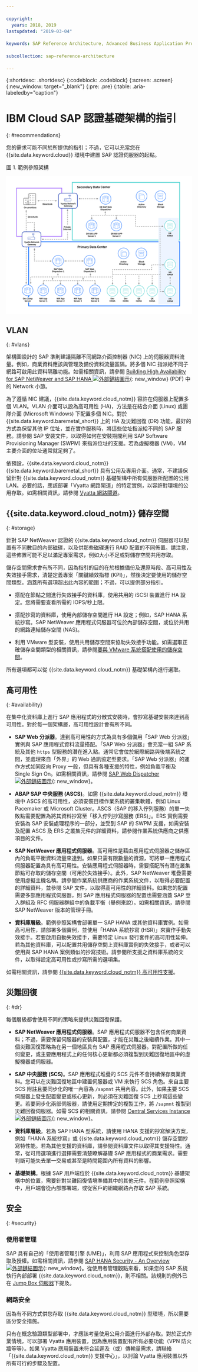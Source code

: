 ```yaml
---

copyright:
  years: 2018, 2019
lastupdated: "2019-03-04"

keywords: SAP Reference Architecture, Advanced Business Application Programming, ABAP, ABAP SAP Central Services, ASCS, SAP Central Services, SAP Software Provisioning Manager, SWPM, HANA System Replication, HSR, User Management Engine, UME, VLAN, SAP Web Dispatcher, SAP NetWeaver application servers, application servers, database, instance, load balancing, SAP logon groups, RFC server groups, high availability, highly available, HA, disaster recovery, DR, cluster software, Linux Pacemaker, virtual hostname

subcollection: sap-reference-architecture

---
```


{:shortdesc: .shortdesc}
{:codeblock: .codeblock}
{:screen: .screen}
{:new_window: target="_blank"}
{:pre: .pre}
{:table: .aria-labeledby="caption"}

# IBM Cloud SAP 認證基礎架構的指引
{: #recommendations}

您的需求可能不同於所提供的指引；不過，它可以充當您在 {{site.data.keyword.cloud}} 環境中建置 SAP 認證伺服器的起點。

圖 1. 範例參照架構

![圖 1. 範例參照架構](/images/SAP-optimization-ref-architecture-20180527.png "範例參照架構")

## VLAN
{: #vlans}

架構圖設計的 SAP 準則建議隔離不同網路介面控制器 (NIC) 上的伺服器資料流量。例如，商業資料應該與管理及備份資料流量區隔。將多個 NIC 指派給不同子網路可啟用此資料隔離功能。如需相關資訊，請參閱 [Building High Availability for SAP NetWeaver and SAP HANA ![外部鏈結圖示](../../icons/launch-glyph.svg "外部鏈結圖示")](https://support.sap.com/content/dam/SAAP/SAP_Activate/AGS_70.pdf){: new_window} (PDF) 中的 Network 小節。

為了遵循 NIC 建議，{{site.data.keyword.cloud_notm}} 容許在伺服器上配置多個 VLAN。VLAN 介面可以設為高可用性 (HA)，方法是在結合介面 (Linux) 或團隊介面 (Microsoft Windows) 下配置多個 NIC。對於 {{site.data.keyword.baremetal_short}} 上的 HA 及災難回復 (DR) 功能，最好的方式為保留其他 IP 位址，並在實作服務時，將這些位址指派給不同的 SAP 服務。請參閱 SAP 安裝文件，以取得如何在安裝期間利用 SAP Software Provisioning Manager (SWPM) 來指派位址的支援。若為虛擬機器 (VM)，VM 主要介面的位址通常就足夠了。

依預設，{{site.data.keyword.cloud_notm}} {{site.data.keyword.baremetal_short}} 具有公用及專用介面。通常，不建議保留針對 {{site.data.keyword.cloud_notm}} 基礎架構中所有伺服器所配置的公用 LAN。必要的話，應該部署「Vyatta 網路閘道」的特定實例，以容許對環境的公用存取。如需相關資訊，請參閱 [Vyatta 網路閘道](/docs/infrastructure/sap-reference-architecture?topic=sap-reference-architecture-vyatta#vyatta)。

## {{site.data.keyword.cloud_notm}} 儲存空間
{: #storage}

針對 SAP NetWeaver 認證的 {{site.data.keyword.cloud_notm}} 伺服器可以配置有不同數目的內部磁碟，以及供那些磁碟進行 RAID 配置的不同佈置。請注意，這些佈置可能不足以滿足專案需求，例如大小不足或對儲存空間共用存取。

儲存空間需求會有所不同，因為指引的目的在於根據備份及還原時段、高可用性及失效接手需求，清楚定義專案「關鍵績效指標 (KPI)」，然後決定要使用的儲存空間類型。涵蓋所有選項超出此內容的範圍；不過，可以提供部分指引。

  * 搭配在節點之間進行失效接手的資料庫，使用共用的 iSCSI 裝置進行 HA 設定。您將需要查看所需的 IOPS/秒上限。

  * 搭配抄寫的資料庫，使用內部儲存空間進行 HA 設定；例如，SAP HANA 系統抄寫。SAP NetWeaver 應用程式伺服器可位於內部儲存空間，或位於共用的網路連結儲存空間 (NAS)。

  * 利用 VMware 型安裝，使用共用儲存空間來協助失效接手功能。如需選取正確儲存空間類型的相關資訊，請參閱[要與 VMware 系統搭配使用的儲存空間](/docs/infrastructure/vmware?topic=VMware-storage-to-use-with-vmware-systems#storage-to-use-with-vmware-systems)。

所有選項都可以從 {{site.data.keyword.cloud_notm}} 基礎架構內進行選取。

## 高可用性
{: #availability}

在集中化資料庫上進行 SAP 應用程式的分散式安裝時，會抄寫基礎安裝來達到高可用性。對於每一個架構層，高可用性設計會有所不同。

  * **SAP Web 分派器**。達到高可用性的方式為具有多個備用「SAP Web 分派器」實例與 SAP 應用程式資料流量搭配。「SAP Web 分派器」會充當一組 SAP 系統及其他 `https` 型服務的潛在進入點。通常它會位於網際網路與後端系統之間，並處理來自「外界」的 Web 通訊協定型要求。「SAP Web 分派器」的運作方式如同反向 Proxy 一般，但具有各種支援的特性，例如負載平衡及 Single Sign On。如需相關資訊，請參閱 [SAP Web Dispatcher ![外部鏈結圖示](../../icons/launch-glyph.svg "外部鏈結圖示")](https://help.sap.com/saphelp_nw73EhP1/helpdata/en/48/8fe37933114e6fe10000000a421937/frameset.htm){: new_window}。

  * **ABAP SAP 中央服務 (ASCS)**。如需 {{site.data.keyword.cloud_notm}} 環境中 ASCS 的高可用性，必須安裝目標作業系統的叢集軟體，例如 Linux Pacemaker 或 Microsoft Cluster。ASCS（SAP 的移入佇列服務）的單一失敗點需要配置為將其資料抄寫至「移入佇列抄寫服務 (ERS)」。ERS 實例需要安裝為 SAP 安裝處理程序的一部分，並受到 SAP 的 SWPM 支援，如需安裝及配置 ASCS 及 ERS 之叢集元件的詳細資料，請參閱作業系統供應商之供應項目的文件。

  * **SAP NetWeaver 應用程式伺服器**。高可用性是藉由應用程式伺服器之儲存區內的負載平衡資料流量來達到。如果只需有限數量的資源，可將單一應用程式伺服器配置為具有高可用性。安裝應用程式伺服器時，需要搭配所有潛在叢集節點可存取的儲存空間（可用於失效接手）。此外，SAP NetWeaver 堆疊需要使用虛擬主機名稱。請參閱作業系統供應商的作業系統文件，以取得必要配置的詳細資料，並參閱 SAP 文件，以取得高可用性的詳細資料。如果您的配置需要多部應用程式伺服器，則 SAP 應用程式伺服器的配置也需要涵蓋 SAP 登入群組及 RFC 伺服器群組中的負載平衡（舉例來說）。如需相關資訊，請參閱 SAP NetWeaver 版本的管理手冊。

  * **資料庫層級**。範例參照架構會部署單一 SAP HANA 或其他資料庫實例。如需高可用性，請部署多個實例，並使用「HANA 系統抄寫 (HSR)」來實作手動失效接手。若要啟用自動失效接手，需要特定 Linux 發行套件的高可用性延伸。若為其他資料庫，可以配置共用儲存空間上資料庫實例的失效接手，或者可以使用與 SAP HANA 案例類似的抄寫技術。請參閱所支援之資料庫系統的文件，以取得設定高可用性或抄寫所需的選項集。

  如需相關資訊，請參閱 [{{site.data.keyword.cloud_notm}} 高可用性支援](/docs/infrastructure/sap-hana?topic=sap-hana-ha#ha)。

## 災難回復
{: #dr}

每個層級都會使用不同的策略來提供災難回復保護。

 * **SAP NetWeaver 應用程式伺服器**。SAP 應用程式伺服器不包含任何商業資料；不過，需要保留伺服器的安裝與配置，才能在災難之後繼續作業。其中一個災難回復策略為在另一個地區具有 SAP 應用程式伺服器。對配置所做的任何變更，或主要應用程式上的任何核心更新都必須複製到災難回復地區中的虛擬機器或伺服器。

 * **SAP 中央服務 (SCS)**。SAP 應用程式堆疊的 SCS 元件不會持續保存商業資料。您可以在災難回復地區中建置伺服器或 VM 來執行 SCS 角色。來自主要 SCS 附註且要同步化的唯一內容為 `/sapmnt` 共用內容。此外，如果主要 SCS 伺服器上發生配置變更或核心更新，則必須在災難回復 SCS 上抄寫這些變更。若要同步化兩部伺服器，請使用定期排定的複製工作，將 `/sapmnt` 複製到災難回復伺服器。如需 SCS 的相關資訊，請參閱 [Central Services Instance ![外部鏈結圖示](../../icons/launch-glyph.svg "外部鏈結圖示")](https://help.sap.com/saphelp_nw73ehp1/helpdata/en/48/0728f74c6a3837e10000000a42189b/frameset.htm){: new_window}。

 * **資料庫層級**。若為 SAP HANA 型系統，請使用 HANA 支援的抄寫解決方案，例如「HANA 系統抄寫」或 {{site.data.keyword.cloud_notm}} 儲存空間抄寫特性能。若為其他支援的資料庫，請參閱資料庫文件以取得其支援特性。通常，從可用選項進行選擇需要清楚瞭解基礎 SAP 應用程式的商業需求。需要判斷可能失去單一交易或甚至是時間範圍內所有資料的影響。

 * **基礎架構**。根據 SAP 用戶端位於 {{site.data.keyword.cloud_notm}} 基礎架構中的位置，需要針對災難回復情境準備其中的其他元件。在範例參照架構中，用戶端會從內部部署端，或從客戶的組織網路內存取 SAP 系統。

## 安全
{: #security}

### 使用者管理

SAP 具有自己的「使用者管理引擎 (UME)」，利用 SAP 應用程式來控制角色型存取及授權。如需相關資訊，請參閱 [SAP HANA Security - An Overview ![外部鏈結圖示](../../icons/launch-glyph.svg "外部鏈結圖示")](https://archive.sap.com/documents/docs/DOC-62943){: new_window}。從使用者管理觀點來看，如果您的 SAP 系統執行內部部署 {{site.data.keyword.cloud_notm}}，則不相關。該規則的例外已在 [Jump Box 伺服器](/docs/infrastructure/sap-reference-architecture?topic=sap-reference-architecture-jump_box#jump_box)下提及。

### 網路安全

因為有不同方式供您存取 {{site.data.keyword.cloud_notm}} 型環境，所以需要區分安全措施。

只有在概念驗證類型部署中，才應該考量使用公用介面進行外部存取。對於正式作業情境，可以部署 Vyatta 應用裝置，因為應用裝置配有所有必要功能（VPN 防火牆等等）。如果 Vyatta 應用裝置未符合延遲及（或）傳輸量需求，請聯絡「{{site.data.keyword.cloud_notm}} 支援中心」，以討論 Vyatta 應用裝置以外所有可行的步驟及配置。
